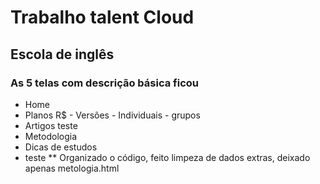 # Trabalho talent Cloud 

## Escola de inglês
### As 5 telas com descrição básica ficou
* Home
* Planos R$ - Versões - Individuais - grupos
* Artigos teste
* Metodologia
* Dicas de estudos 
* teste 
** Organizado o código, feito limpeza de dados extras, deixado apenas metologia.html